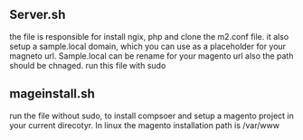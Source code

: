 ## Server.sh
the file is responsible for install ngix, php and clone the m2.conf file. it also setup a sample.local domain, which you can use as a placeholder for your magneto url. Sample.local can be rename for your magento url also the path should be chnaged. run this file with sudo
 
## mageinstall.sh
run the file without sudo, to install compsoer and setup a magento project in your current direcotyr. In linux the magento installation path is /var/www